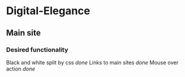 # Digital-Elegance
## Main site

### Desired functionality 
Black and white split by css *done*
Links to main sites *done*
Mouse over action *done*
